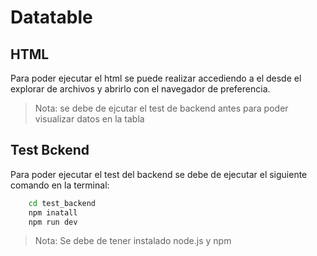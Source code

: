 # Datatable

## HTML
Para poder ejecutar el html se puede realizar accediendo a el desde el explorar de archivos y abrirlo con el navegador de preferencia.

> Nota: se debe de ejcutar el test de backend antes para poder visualizar datos en la tabla

## Test Bckend
Para poder ejecutar el test del backend se debe de ejecutar el siguiente comando en la terminal:
```bash
    cd test_backend
    npm inatall
    npm run dev
```
> Nota: Se debe de tener instalado node.js y npm
